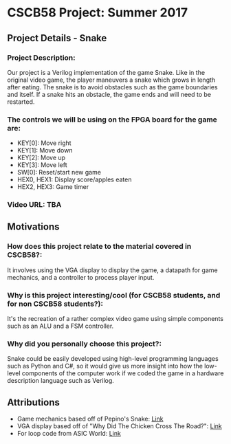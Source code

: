# CSCB58 Project: Summer 2017

## Project Details - Snake
### Project Description:
Our project is a Verilog implementation of the game Snake. Like in the original video game, the player maneuvers a snake which grows in length after eating. The snake is to avoid obstacles such as the game boundaries and itself. If a snake hits an obstacle, the game ends and will need to be restarted.

### The controls we will be using on the FPGA board for the game are:
- KEY[0]: Move right
- KEY[1]: Move down
- KEY[2]: Move up
- KEY[3]: Move left
- SW[0]: Reset/start new game
- HEX0, HEX1: Display score/apples eaten
- HEX2, HEX3: Game timer

### Video URL: TBA

## Motivations
### How does this project relate to the material covered in CSCB58?:
It involves using the VGA display to display the game, a datapath for game mechanics, and a controller to process player input.

### Why is this project interesting/cool (for CSCB58 students, and for non CSCB58 students?):
It's the recreation of a rather complex video game using simple components such as an ALU and a FSM controller.

### Why did you personally choose this project?:
Snake could be easily developed using high-level programming languages such as Python and C#, so it would give us more insight into how the low-level components of the computer work if we coded the game in a hardware description language such as Verilog.

## Attributions
- Game mechanics based off of Pepino's Snake: [Link](https://github.com/Saanlima/Pepino/tree/master/Projects/Snake)
- VGA display based off of "Why Did The Chicken Cross The Road?": [Link](https://github.com/hughdingb58/b58project/blob/master/updated_part2.v)
- For loop code from ASIC World: [Link](http://www.asic-world.com/verilog/verilog_one_day2.html)
